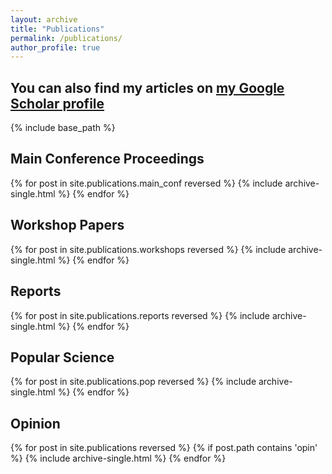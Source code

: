 ```yaml
---
layout: archive
title: "Publications"
permalink: /publications/
author_profile: true
---
```


## You can also find my articles on [my Google Scholar profile](https://scholar.google.com/citations?user=HeACvaEAAAAJ&hl=en)

{% include base_path %}

## Main Conference Proceedings 

{% for post in site.publications.main_conf reversed %}
  {% include archive-single.html %}
{% endfor %}

## Workshop Papers

{% for post in site.publications.workshops reversed %}
  {% include archive-single.html %}
{% endfor %}

## Reports

{% for post in site.publications.reports reversed %}
  {% include archive-single.html %}
{% endfor %}

## Popular Science 

{% for post in site.publications.pop reversed %}
  {% include archive-single.html %}
{% endfor %}

## Opinion

{% for post in site.publications reversed %}
  {% if post.path contains 'opin' %}
  	{% include archive-single.html %}
{% endfor %}

